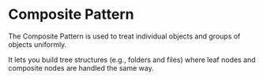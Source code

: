 # Composite Pattern

The Composite Pattern is used to treat individual objects and groups of objects uniformly.

It lets you build tree structures (e.g., folders and files) where leaf nodes and composite nodes are handled the same way.

